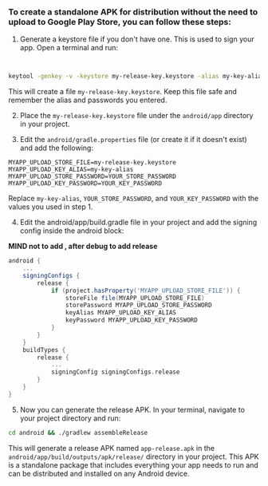 ### To create a standalone APK for distribution without the need to upload to Google Play Store, you can follow these steps:

1. Generate a keystore file if you don't have one. This is used to sign your app. Open a terminal and run:

```bash


keytool -genkey -v -keystore my-release-key.keystore -alias my-key-alias -keyalg RSA -keysize 2048 -validity 10000
```

This will create a file `my-release-key.keystore`. Keep this file safe and remember the alias and passwords you entered.

2. Place the `my-release-key.keystore` file under the `android/app` directory in your project.

3. Edit the `android/gradle.properties` file (or create it if it doesn't exist) and add the following:

```properties
MYAPP_UPLOAD_STORE_FILE=my-release-key.keystore
MYAPP_UPLOAD_KEY_ALIAS=my-key-alias
MYAPP_UPLOAD_STORE_PASSWORD=YOUR_STORE_PASSWORD
MYAPP_UPLOAD_KEY_PASSWORD=YOUR_KEY_PASSWORD
```

Replace `my-key-alias`, `YOUR_STORE_PASSWORD`, and `YOUR_KEY_PASSWORD` with the values you used in step 1.

4. Edit the android/app/build.gradle file in your project and add the signing config inside the android block:

**MIND not to add , after debug to add release**

```groovy
android {
    ...
    signingConfigs {
        release {
            if (project.hasProperty('MYAPP_UPLOAD_STORE_FILE')) {
                storeFile file(MYAPP_UPLOAD_STORE_FILE)
                storePassword MYAPP_UPLOAD_STORE_PASSWORD
                keyAlias MYAPP_UPLOAD_KEY_ALIAS
                keyPassword MYAPP_UPLOAD_KEY_PASSWORD
            }
        }
    }
    buildTypes {
        release {
            ...
            signingConfig signingConfigs.release
        }
    }
}
```

5. Now you can generate the release APK. In your terminal, navigate to your project directory and run:

```bash
cd android && ./gradlew assembleRelease
```

This will generate a release APK named `app-release.apk` in the `android/app/build/outputs/apk/release/` directory in your project. This APK is a standalone package that includes everything your app needs to run and can be distributed and installed on any Android device.